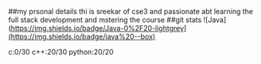 ##my prsonal details
thi is sreekar of cse3 and passionate abt learning the full stack development and mstering the course
##git stats 
![Java](https://img.shields.io/badge/Java-0%2F20-lightgrey](https://img.shields.io/badge/java%20--box)

 c:0/30
 c++:20/30
python:20/20
